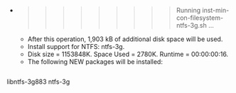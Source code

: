 * >>>>>>>>> Running inst-min-con-filesystem-ntfs-3g.sh ...
  * After this operation, 1,903 kB of additional disk space will be used.
  * Install support for NTFS: ntfs-3g.
  * Disk size = 1153848K. Space Used = 2780K. Runtime = 00:00:00:16.
  * The following NEW packages will be installed:
  ```bash
libntfs-3g883 ntfs-3g
  ```
